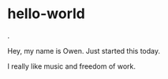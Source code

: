 # hello-world
.

Hey, my name is Owen. Just started this today.

I really like music and freedom of work.
